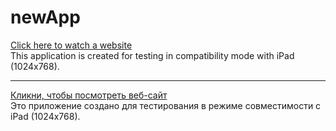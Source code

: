 # newApp
[Click here to watch a website](https://alena-web.ru/test-onpoint)<br>
This application is created for testing in compatibility mode with iPad (1024x768).
______________________________________________

[Кликни, чтобы посмотреть веб-сайт](https://alena-web.ru/test-onpoint)<br>
Это приложение создано для тестирования в режиме совместимости с iPad (1024x768).
